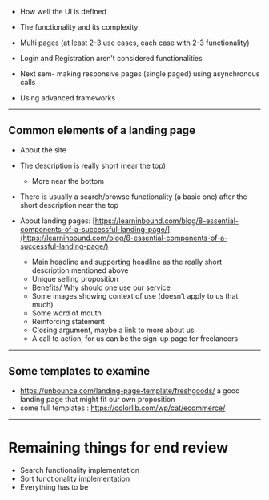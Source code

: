 
-   How well the UI is defined
-   The functionality and its complexity
-   Multi pages (at least 2-3 use cases, each case with 2-3 functionality)
-   Login and Registration aren’t considered functionalities


-   Next sem- making responsive pages (single paged) using asynchronous calls 
-   Using advanced frameworks

----

## Common elements of a landing page
- About the site
-   The description is really short (near the top)
	-   More near the bottom
-   There is usually a search/browse functionality (a basic one) after the short description near the top

-   About landing pages: [https://learninbound.com/blog/8-essential-components-of-a-successful-landing-page/](https://learninbound.com/blog/8-essential-components-of-a-successful-landing-page/)
	-   Main headline and supporting headline as the really short description mentioned above
	-   Unique selling proposition
	-   Benefits/ Why should one use our service
	-   Some images showing context of use (doesn’t apply to us that much)
	-   Some word of mouth
	-   Reinforcing statement 
	-   Closing argument, maybe a link to more about us
	-   A call to action, for us can be the sign-up page for freelancers

----
## Some templates to examine

- https://unbounce.com/landing-page-template/freshgoods/ a good landing page that might fit our own proposition
- some full templates : https://colorlib.com/wp/cat/ecommerce/
----

# Remaining things for end review

- Search functionality implementation
- Sort functionality implementation
- Everything has to be 
